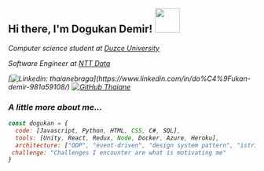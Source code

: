 <h2> Hi there, I'm Dogukan Demir! <img src="https://media.giphy.com/media/mGcNjsfWAjY5AEZNw6/giphy.gif" width="50"></h2>
<p><em> Computer science student at <a href="https://duzce.edu.tr/">Duzce University</a></p>
 <p><em> Software Engineer at <a href="">NTT Data</a></p>

[![Linkedin: thaianebraga](https://img.shields.io/badge/-dogukandemir-blue?style=flat-square&logo=Linkedin&logoColor=white&link=[https://www.linkedin.com/in/do%C4%9Fukan-demir-981a59108/](https://www.linkedin.com/in/do%C4%9Fukan-demir-981a59108/))](https://www.linkedin.com/in/do%C4%9Fukan-demir-981a59108/)
[![GitHub Thaiane](https://img.shields.io/github/followers/xddemir?label=follow&style=social)](https://github.com/xddemir)


### A little more about me...  

```javascript
const dogukan = {
  code: [Javascript, Python, HTML, CSS, C#, SQL],
  tools: [Unity, React, Redux, Node, Docker, Azure, Heroku],
  architecture: ["OOP", "event-driven", "design system pattern", "istributed Systems"]
 challenge: "Challenges I encounter are what is motivating me"
}
